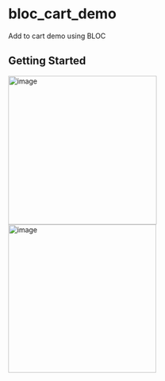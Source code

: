 # bloc_cart_demo

Add to cart demo using BLOC

## Getting Started

<img width="299" alt="image" src="https://github.com/nehatanwar2698/bloc_cart_demo/assets/66877730/21895cbf-96d0-4494-ba90-a51e88168997">
<img width="298" alt="image" src="https://github.com/nehatanwar2698/bloc_cart_demo/assets/66877730/07f209bf-004a-45d8-b7da-6f0ecea415d8">

